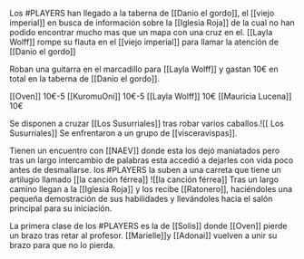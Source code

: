 Los #PLAYERS han llegado a la taberna de [[Danio el gordo]], el [[viejo imperial]] en busca de información sobre la [[Iglesia Roja]] de la cual no han podido encontrar mucho mas que un mapa con una cruz en el.
[[Layla Wolff]] rompe su flauta en el [[viejo imperial]] para llamar la atención de [[Danio el gordo]]

Roban una guitarra en el marcadillo para [[Layla Wolff]] y gastan 10€ en total en la taberna de [[Danio el gordo]].

[[Oven]] 10€-5
[[KuromuOni]] 10€-5
[[Layla Wolff]] 10€
[[Mauricia Lucena]] 10€

Se disponen a cruzar [[Los Susurriales]]  tras robar varios caballos.![[ Los Susurriales]]
Se enfrentaron a un grupo de [[visceravispas]].

 Tienen un encuentro con [[NAEV]] donde esta los dejó maniatados pero tras un largo intercambio de palabras esta accedió a dejarles con vida poco antes de desmallarse.
 los #PLAYERS la suben a una carreta que tiene un artilugio llamado [[la canción férrea]] 
 ![[la canción férrea]]
 Tras un largo camino llegan a la [[Iglesia Roja]] y los recibe [[Ratonero]], haciéndoles una pequeña demostración de sus habilidades y llevándoles hacia el salón principal para su iniciación.

La primera clase de los #PLAYERS es la de [[Solis]] donde [[Oven]] pierde un brazo tras retar al profesor.
[[Marielle]]y [[Adonai]] vuelven a unir su brazo para que no lo pierda.